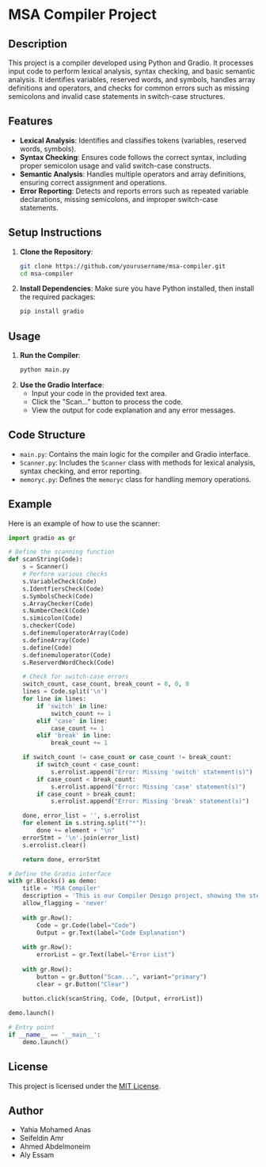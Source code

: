 # MSA Compiler Project

## Description
This project is a compiler developed using Python and Gradio. It processes input code to perform lexical analysis, syntax checking, and basic semantic analysis. It identifies variables, reserved words, and symbols, handles array definitions and operators, and checks for common errors such as missing semicolons and invalid case statements in switch-case structures.

## Features
- **Lexical Analysis**: Identifies and classifies tokens (variables, reserved words, symbols).
- **Syntax Checking**: Ensures code follows the correct syntax, including proper semicolon usage and valid switch-case constructs.
- **Semantic Analysis**: Handles multiple operators and array definitions, ensuring correct assignment and operations.
- **Error Reporting**: Detects and reports errors such as repeated variable declarations, missing semicolons, and improper switch-case statements.

## Setup Instructions
1. **Clone the Repository**:
    ```sh
    git clone https://github.com/yourusername/msa-compiler.git
    cd msa-compiler
    ```
2. **Install Dependencies**:
    Make sure you have Python installed, then install the required packages:
    ```sh
    pip install gradio
    ```

## Usage
1. **Run the Compiler**:
    ```sh
    python main.py
    ```
2. **Use the Gradio Interface**:
    - Input your code in the provided text area.
    - Click the "Scan..." button to process the code.
    - View the output for code explanation and any error messages.

## Code Structure
- `main.py`: Contains the main logic for the compiler and Gradio interface.
- `Scanner.py`: Includes the `Scanner` class with methods for lexical analysis, syntax checking, and error reporting.
- `memoryc.py`: Defines the `memoryc` class for handling memory operations.

## Example
Here is an example of how to use the scanner:
```python
import gradio as gr

# Define the scanning function
def scanString(Code):
    s = Scanner()
    # Perform various checks
    s.VariableCheck(Code)
    s.IdentfiersCheck(Code)
    s.SymbolsCheck(Code)
    s.ArrayChecker(Code)
    s.NumberCheck(Code)
    s.simicolon(Code)
    s.checker(Code)
    s.definemuloperatorArray(Code)
    s.defineArray(Code)
    s.define(Code)
    s.definemuloperator(Code)
    s.ReserverdWordCheck(Code)

    # Check for switch-case errors
    switch_count, case_count, break_count = 0, 0, 0
    lines = Code.split('\n')
    for line in lines:
        if 'switch' in line:
            switch_count += 1
        elif 'case' in line:
            case_count += 1
        elif 'break' in line:
            break_count += 1

    if switch_count != case_count or case_count != break_count:
        if switch_count < case_count:
            s.errolist.append("Error: Missing 'switch' statement(s)")
        if case_count < break_count:
            s.errolist.append("Error: Missing 'case' statement(s)")
        if case_count > break_count:
            s.errolist.append("Error: Missing 'break' statement(s)")

    done, error_list = '', s.errolist
    for element in s.string.split("*"):
        done += element + "\n"
    errorStmt = '\n'.join(error_list)
    s.errolist.clear()

    return done, errorStmt

# Define the Gradio interface
with gr.Blocks() as demo:
    title = 'MSA Compiler'
    description = 'This is our Compiler Design project, showing the steps of scanning a code'
    allow_flagging = 'never'
    
    with gr.Row():
        Code = gr.Code(label="Code")
        Output = gr.Text(label="Code Explanation")
    
    with gr.Row():
        errorList = gr.Text(label="Error List")
    
    with gr.Row():
        button = gr.Button("Scan...", variant="primary")
        clear = gr.Button("Clear")
    
    button.click(scanString, Code, [Output, errorList])

demo.launch()

# Entry point
if __name__ == '__main__':
    demo.launch()
```
## License
This project is licensed under the [MIT License](LICENSE).

## Author
- Yahia Mohamed Anas
- Seifeldin Amr
- Ahmed Abdelmoneim
- Aly Essam
